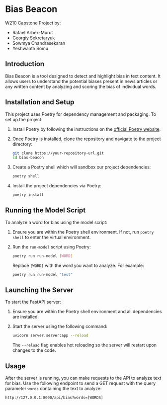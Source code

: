 # Bias Beacon

W210 Capstone Project by:

- Rafael Arbex-Murut
- Georgiy Sekretaryuk
- Sowmya Chandrasekaran
- Yeshwanth Somu

## Introduction

Bias Beacon is a tool designed to detect and highlight bias in text content. It allows users to understand the potential biases present in news articles or any written content by analyzing and scoring the bias of individual words.

## Installation and Setup

This project uses Poetry for dependency management and packaging. To set up the project:

1. Install Poetry by following the instructions on the [official Poetry website](https://python-poetry.org/docs/).

2. Once Poetry is installed, clone the repository and navigate to the project directory:

   ```bash
   git clone https://your-repository-url.git
   cd bias-beacon
   ```

3. Create a Poetry shell which will sandbox our project dependencies:

   ```bash
   poetry shell
   ```

4. Install the project dependencies via Poetry:

   ```bash
   poetry install
   ```

## Running the Model Script

To analyze a word for bias using the model script:

1. Ensure you are within the Poetry shell environment. If not, run `poetry shell` to enter the virtual environment.

2. Run the `run-model` script using Poetry:

   ```bash
   poetry run run-model [WORD]
   ```

   Replace `[WORD]` with the word you want to analyze. For example:

   ```bash
   poetry run run-model "test"
   ```

## Launching the Server

To start the FastAPI server:

1. Ensure you are within the Poetry shell environment and all dependencies are installed.

2. Start the server using the following command:

   ```bash
   uvicorn server.server:app --reload
   ```

   The `--reload` flag enables hot reloading so the server will restart upon changes to the code.

## Usage

After the server is running, you can make requests to the API to analyze text for bias. Use the following endpoint to send a GET request with the query parameter `words` containing the text to analyze:

```plaintext
http://127.0.0.1:8000/api/bias?words=[WORDS]
```
